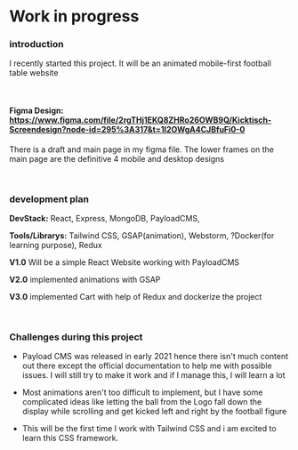# Work in progress

### introduction

I recently started this project. It will be an animated mobile-first football table website

<br>

#### Figma Design: https://www.figma.com/file/2rgTHj1EKQ8ZHRo26OWB9Q/Kicktisch-Screendesign?node-id=295%3A317&t=1I2OWgA4CJBfuFi0-0
There is a draft and main page in my figma file. The lower frames on the main page are the definitive 4 mobile and desktop designs

<br>

### development plan

**DevStack:** React, Express, MongoDB, PayloadCMS,

**Tools/Librarys:** Tailwind CSS, GSAP(animation), Webstorm, ?Docker(for learning purpose), Redux

**V1.0** Will be a simple React Website working with PayloadCMS

**V2.0** implemented animations with GSAP

**V3.0** implemented Cart with help of Redux and dockerize the project


<br>

### Challenges during this project

- Payload CMS was released in early 2021 hence there isn't much content out there except the official documentation to help me with possible issues.
  I will still try to make it work and if I manage this, I will learn a lot


- Most animations aren't too difficult to implement, but I have some complicated ideas like letting the ball from the Logo fall down the display while scrolling and get kicked left and right by the football figure


- This will be the first time I work with Tailwind CSS and i am excited to learn this CSS framework.